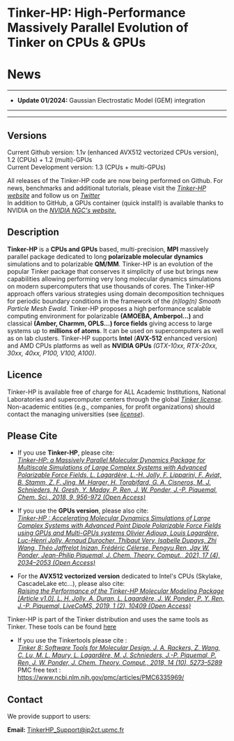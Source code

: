 Tinker-HP: High-Performance Massively Parallel Evolution of Tinker on CPUs & GPUs
=================================================================================


# News
___
- **Update 01/2024:** Gaussian Electrostatic Model (GEM) integration

_____  
_____

## Versions
Current Github version: 1.1v (enhanced AVX512 vectorized CPUs version), 1.2 (CPUs) + 1.2 (multi)-GPUs  
Current Development version: 1.3 (CPUs + multi-GPUs)

All releases of the Tinker-HP code are now being performed on Github. For news, benchmarks and additional tutorials, please visit the [*Tinker-HP website*](https://tinker-hp.org/) and follow us on [*Twitter*](https://twitter.com/TINKERtoolsMD)   
In addition to GitHub, a GPUs container (quick install!) is available thanks to NVIDIA on the [*NVIDIA NGC's website.*](https://ngc.nvidia.com/catalog/containers/hpc:tinkerhp)


## Description
**Tinker-HP** is a **CPUs and GPUs** based, multi-precision, **MPI** massively parallel package dedicated to long **polarizable molecular dynamics** simulations and to polarizable **QM/MM**. Tinker-HP is an evolution of the popular Tinker package that conserves it simplicity of use but brings new capabilities allowing performing very long molecular dynamics simulations on modern supercomputers that use thousands of cores. The Tinker-HP approach offers various strategies using domain decomposition techniques for periodic boundary conditions in the framework of the *(n)log(n) Smooth Particle Mesh Ewald*. Tinker-HP proposes a high performance scalable computing environment for polarizable **(AMOEBA, Amberpol...)** and classical **(Amber, Charmm, OPLS...) force fields** giving access to large systems up to **millions of atoms**. It can be used on supercomputers as well as on lab clusters. Tinker-HP supports **Intel** (**AVX-512** enhanced version) and AMD CPUs platforms as well as **NVIDIA GPUs** *(GTX-10xx, RTX-20xx, 30xx, 40xx, P100, V100, A100)*. 

## Licence
Tinker-HP is available free of charge for ALL Academic Institutions, National Laboratories and supercomputer centers through the global [*Tinker license*](https://dasher.wustl.edu/tinker/downloads/license.pdf).  
Non-academic entities (e.g., companies, for profit organizations) should contact the managing universities (see [*license*](license-Tinker.pdf)).


## Please Cite
- If you use **Tinker-HP**, please cite:  
[*Tinker-HP: a Massively Parallel Molecular Dynamics Package for Multiscale Simulations of Large Complex Systems with Advanced Polarizable Force Fields. L. Lagardère, L.-H. Jolly, F. Lipparini, F. Aviat, B. Stamm, Z. F. Jing, M. Harger, H. Torabifard, G. A. Cisneros, M. J. Schnieders, N. Gresh, Y. Maday, P. Ren, J. W. Ponder, J.-P. Piquemal, Chem. Sci., 2018, 9, 956-972 (Open Access)*](https://doi.org/10.1039/C7SC04531J)

- If you use the **GPUs version**, please also cite:  
[*Tinker-HP : Accelerating Molecular Dynamics Simulations of Large Complex Systems with Advanced Point Dipole Polarizable Force Fields using GPUs and Multi-GPUs systems Olivier Adjoua, Louis Lagardère, Luc-Henri Jolly, Arnaud Durocher, Thibaut Very, Isabelle Dupays, Zhi Wang, Théo Jaffrelot Inizan, Frédéric Célerse, Pengyu Ren, Jay W. Ponder, Jean-Philip Piquemal, J. Chem. Theory. Comput., 2021, 17 (4), 2034–2053 (Open Access)*](https://doi.org/10.1021/acs.jctc.0c01164)

- For the **AVX512 vectorized version** dedicated to Intel's CPUs (Skylake, CascadeLake etc...), please also cite:  
[*Raising the Performance of the Tinker-HP Molecular Modeling Package [Article v1.0]. L. H. Jolly, A. Duran, L. Lagardère, J. W. Ponder, P. Y. Ren, J.-P. Piquemal, LiveCoMS, 2019, 1 (2), 10409  (Open Access)*](https://doi.org/10.33011/livecoms.1.2.10409)
 
Tinker-HP is part of the Tinker distribution and uses the same tools as Tinker. These tools can be found [here](https://github.com/TinkerTools/tinker)

- If you use the Tinkertools please cite :  
[*Tinker 8: Software Tools for Molecular Design. J. A. Rackers, Z. Wang, C. Lu, M. L. Maury, L. Lagardère, M. J. Schnieders, J.-P. Piquemal, P. Ren, J. W. Ponder,  J. Chem. Theory. Comput., 2018, 14 (10), 5273–5289*](http://dx.doi.org/10.1021/acs.jctc.8b00529)  
PMC free text : https://www.ncbi.nlm.nih.gov/pmc/articles/PMC6335969/


## Contact
We provide support to users:

**Email:** TinkerHP_Support@ip2ct.upmc.fr


